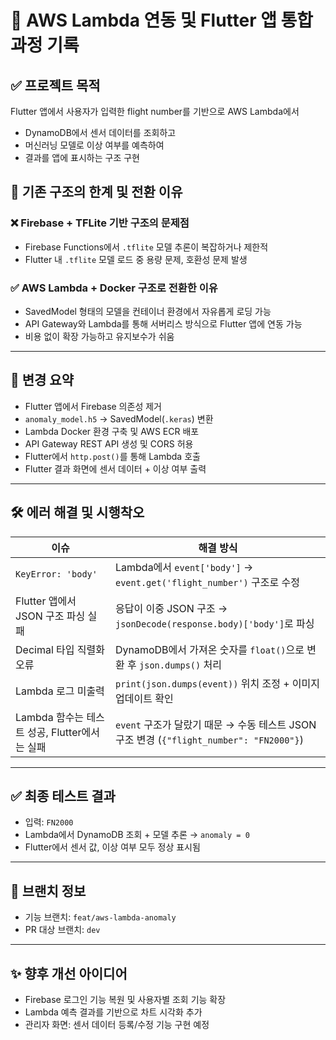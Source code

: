 # 🧩 AWS Lambda 연동 및 Flutter 앱 통합 과정 기록

## ✅ 프로젝트 목적
Flutter 앱에서 사용자가 입력한 flight number를 기반으로 AWS Lambda에서
- DynamoDB에서 센서 데이터를 조회하고
- 머신러닝 모델로 이상 여부를 예측하여
- 결과를 앱에 표시하는 구조 구현

## 🔄 기존 구조의 한계 및 전환 이유

### ❌ Firebase + TFLite 기반 구조의 문제점
- Firebase Functions에서 `.tflite` 모델 추론이 복잡하거나 제한적
- Flutter 내 `.tflite` 모델 로드 중 용량 문제, 호환성 문제 발생

### ✅ AWS Lambda + Docker 구조로 전환한 이유
- SavedModel 형태의 모델을 컨테이너 환경에서 자유롭게 로딩 가능
- API Gateway와 Lambda를 통해 서버리스 방식으로 Flutter 앱에 연동 가능
- 비용 없이 확장 가능하고 유지보수가 쉬움

---

## 🔧 변경 요약

- Flutter 앱에서 Firebase 의존성 제거
- `anomaly_model.h5` → SavedModel(`.keras`) 변환
- Lambda Docker 환경 구축 및 AWS ECR 배포
- API Gateway REST API 생성 및 CORS 허용
- Flutter에서 `http.post()`를 통해 Lambda 호출
- Flutter 결과 화면에 센서 데이터 + 이상 여부 출력

---

## 🛠 에러 해결 및 시행착오

| 이슈 | 해결 방식 |
|------|------------|
| `KeyError: 'body'` | Lambda에서 `event['body']` → `event.get('flight_number')` 구조로 수정 |
| Flutter 앱에서 JSON 구조 파싱 실패 | 응답이 이중 JSON 구조 → `jsonDecode(response.body)['body']`로 파싱 |
| Decimal 타입 직렬화 오류 | DynamoDB에서 가져온 숫자를 `float()`으로 변환 후 `json.dumps()` 처리 |
| Lambda 로그 미출력 | `print(json.dumps(event))` 위치 조정 + 이미지 업데이트 확인 |
| Lambda 함수는 테스트 성공, Flutter에서는 실패 | `event` 구조가 달랐기 때문 → 수동 테스트 JSON 구조 변경 (`{"flight_number": "FN2000"}`)

---

## ✅ 최종 테스트 결과
- 입력: `FN2000`
- Lambda에서 DynamoDB 조회 + 모델 추론 → `anomaly = 0`
- Flutter에서 센서 값, 이상 여부 모두 정상 표시됨

---

## 📂 브랜치 정보
- 기능 브랜치: `feat/aws-lambda-anomaly`
- PR 대상 브랜치: `dev`

---

## ✨ 향후 개선 아이디어
- Firebase 로그인 기능 복원 및 사용자별 조회 기능 확장
- Lambda 예측 결과를 기반으로 차트 시각화 추가
- 관리자 화면: 센서 데이터 등록/수정 기능 구현 예정
